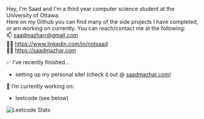 Hey, I'm Saad and I'm a third year computer science student at the University of Ottawa.  
Here on my Github you can find many of the side projects I have completed, or am working on currently.
You can reach/contact me at the following:  
📫 saadmazharr@gmail.com  
🧑‍💼 https://www.linkedin.com/in/notsaad  
🧑‍💻 https://saadmazhar.com

✅ I've recently finished...
- setting up my personal site! (check it out @ [saadmazhar.com](https://saadmazhar.com))

🔭 I’m currently working on:
- leetcode (see below)

![Leetcode Stats](https://leetcard.jacoblin.cool/notsaad)

<!--
**notsaad/notsaad** is a ✨ _special_ ✨ repository because its `README.md` (this file) appears on your GitHub profile.

Here are some ideas to get you started:


- 🌱 I’m currently learning ...
- 👯 I’m looking to collaborate on ...
- 🤔 I’m looking for help with ...
- 💬 Ask me about ...
- 📫 How to reach me: ...
- 😄 Pronouns: He/Him
- ⚡ Fun fact: ...
-->
